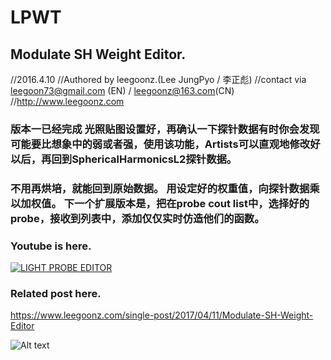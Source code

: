 # LPWT
## Modulate SH Weight Editor. 
//2016.4.10
//Authored by leegoonz.(Lee JungPyo / 李正彪)
//contact via leegoon73@gmail.com (EN) / leegoonz@163.com(CN)
//http://www.leegoonz.com

### 版本一已经完成 光照贴图设置好，再确认一下探针数据有时你会发现可能要比想象中的弱或者强，使用该功能，Artists可以直观地修改好以后，再回到SphericalHarmonicsL2探针数据。 
### 不用再烘培，就能回到原始数据。 用设定好的权重值，向探针数据乘以加权值。 下一个扩展版本是，把在probe cout list中，选择好的probe，接收到列表中，添加仅仅实时仿造他们的函数。

### Youtube is here.
[![LIGHT PROBE EDITOR](https://i.imgur.com/MtArUFV.png)](https://youtu.be/OoEMVSMuaKE "LIGHT PROBE EDITOR")

### Related post here.
https://www.leegoonz.com/single-post/2017/04/11/Modulate-SH-Weight-Editor

![Alt text](https://static.wixstatic.com/media/ba743f_bbf7664329264691b49637492f36900a~mv2_d_1951_1314_s_2.png/v1/fill/w_630,h_424,al_c,usm_0.66_1.00_0.01/ba743f_bbf7664329264691b49637492f36900a~mv2_d_1951_1314_s_2.png "GUI")

